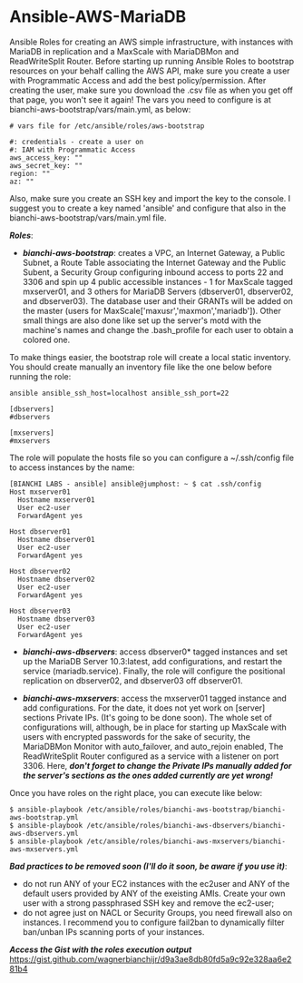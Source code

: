# Ansible-AWS-MariaDB
Ansible Roles for creating an AWS simple infrastructure, with instances with MariaDB in replication and a MaxScale with MariaDBMon and ReadWriteSplit Router. Before starting up running Ansible Roles to bootstrap resources on your behalf calling the AWS API, make sure you create a user with Programmatic Access and add the best policy/permission. After creating the user, make sure you download the .csv file as when you get off that page, you won't see it again! The vars you need to configure is at bianchi-aws-bootstrap/vars/main.yml, as below:

```
# vars file for /etc/ansible/roles/aws-bootstrap

#: credentials - create a user on 
#: IAM with Programmatic Access
aws_access_key: ""
aws_secret_key: ""
region: ""
az: ""
```
Also, make sure you create an SSH key and import the key to the console.  I suggest you to create a key named 'ansible' and configure that also in the bianchi-aws-bootstrap/vars/main.yml file.

***Roles***:

- ***bianchi-aws-bootstrap***: creates a VPC, an Internet Gateway, a Public Subnet, a Route Table associating the Internet Gateway and the Public Subent, a Security Group configuring inbound access to ports 22 and 3306 and spin up 4 public accessible instances - 1 for MaxScale tagged mxserver01, and 3 others for MariaDB Servers (dbserver01, dbserver02, and dbserver03). The database user and their GRANTs will be added on the master (users for MaxScale['maxusr','maxmon','mariadb']). Other small things are also done like set up the server's motd with the machine's names and change the .bash_profile for each user to obtain a colored one. 

To make things easier, the bootstrap role will create a local static inventory. You should create manually an inventory file like the one below before running the role:
```
ansible ansible_ssh_host=localhost ansible_ssh_port=22

[dbservers]
#dbservers

[mxservers]
#mxservers
```
The role will populate the hosts file so you can configure a ~/.ssh/config file to access instances by the name:
```
[BIANCHI LABS - ansible] ansible@jumphost: ~ $ cat .ssh/config
Host mxserver01
  Hostname mxserver01
  User ec2-user
  ForwardAgent yes

Host dbserver01
  Hostname dbserver01
  User ec2-user
  ForwardAgent yes

Host dbserver02
  Hostname dbserver02
  User ec2-user
  ForwardAgent yes

Host dbserver03
  Hostname dbserver03
  User ec2-user
  ForwardAgent yes
```  
- ***bianchi-aws-dbservers***: access dbserver0* tagged instances and set up the MariaDB Server 10.3:latest, add configurations, and restart the service (mariadb.service). Finally, the role will configure the positional replication on dbserver02, and dbserver03 off dbserver01.

- ***bianchi-aws-mxservers***: access the mxserver01 tagged instance and add configurations. For the date, it does not yet work on [server] sections Private IPs. (It's going to be done soon). The whole set of configurations will, although, be in place for starting up MaxScale with users with encrypted passwords for the sake of security, the MariaDBMon Monitor with auto_failover, and auto_rejoin enabled, The ReadWriteSplit Router configured as a service with a listener on port 3306. Here, ***don't forget to change the Private IPs manually added for the server's sections as the ones added currently are yet wrong!***

Once you have roles on the right place, you can execute like below:
```
$ ansible-playbook /etc/ansible/roles/bianchi-aws-bootstrap/bianchi-aws-bootstrap.yml
$ ansible-playbook /etc/ansible/roles/bianchi-aws-dbservers/bianchi-aws-dbservers.yml
$ ansible-playbook /etc/ansible/roles/bianchi-aws-mxservers/bianchi-aws-mxservers.yml
```
***Bad practices to be removed soon (I'll do it soon, be aware if you use it)***:

- do not run ANY of your EC2 instances with the ec2user and ANY of the default users provided by ANY of the exeisting AMIs. Create your own user with a strong passphrased SSH key and remove the ec2-user;
- do not agree just on NACL or Security Groups, you need firewall also on instances. I recommend you to configure fail2ban to dynamically filter ban/unban IPs scanning ports of your instances.

***Access the Gist with the roles execution output***
https://gist.github.com/wagnerbianchijr/d9a3ae8db80fd5a9c92e328aa6e281b4
